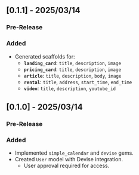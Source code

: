 ## [0.1.1] - 2025/03/14
### Pre-Release

### Added
- Generated scaffolds for:
  - **`landing_card`**: `title`, `description`, `image`
  - **`pricing_card`**: `title`, `description`, `image`
  - **`article`**: `title`, `description`, `body`, `image`
  - **`rental`**: `title`, `address`, `start_time`, `end_time`
  - **`video`**: `title`, `description`, `youtube_id`

## [0.1.0] - 2025/03/14
### Pre-Release

### Added
- Implemented `simple_calendar` and `devise` gems.
- Created `User` model with Devise integration.
  - User approval required for access.